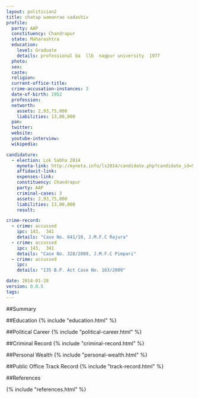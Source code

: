 ```yaml
---
layout: politician2
title: chatap wamanrao sadashiv
profile: 
  party: AAP
  constituency: Chandrapur
  state: Maharashtra
  education: 
    level: Graduate
    details: professional ba  llb  nagpur university  1977
  photo: 
  sex: 
  caste: 
  religion: 
  current-office-title: 
  crime-accusation-instances: 3
  date-of-birth: 1952
  profession: 
  networth: 
    assets: 2,93,75,000
    liabilities: 13,00,000
  pan: 
  twitter: 
  website: 
  youtube-interview: 
  wikipedia: 

candidature: 
  - election: Lok Sabha 2014
    myneta-link: http://myneta.info/ls2014/candidate.php?candidate_id=920
    affidavit-link: 
    expenses-link: 
    constituency: Chandrapur 
    party: AAP
    criminal-cases: 3
    assets: 2,93,75,000
    liabilities: 13,00,000
    result:  

crime-record: 
  - crime: accussed
    ipc: 143,  341
    details: "Case No. 641/10, J.M.F.C Rajura" 
  - crime: accussed
    ipc: 143,  341
    details: "Case No. 328/2009, J.M.F.C Pimpari" 
  - crime: accussed
    ipc: 
    details: "135 B.P. Act Case No. 163/2009" 

date: 2014-01-28
version: 0.0.5
tags: 
---
```

##Summary


##Education
{% include "education.html" %}


##Political Career
{% include "political-career.html" %}


##Criminal Record
{% include "criminal-record.html" %}


##Personal Wealth
{% include "personal-wealth.html" %}


##Public Office Track Record
{% include "track-record.html" %}


##References


{% include "references.html" %}